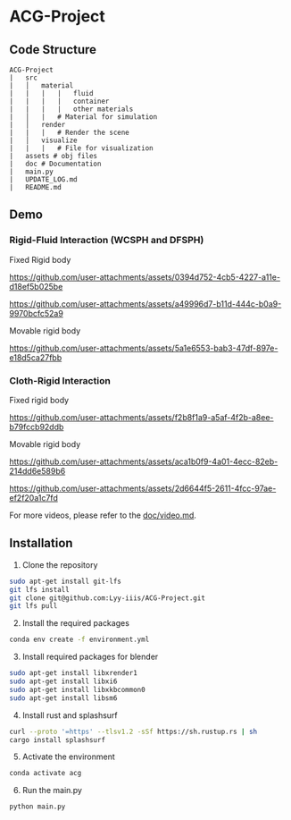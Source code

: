# ACG-Project

## Code Structure

```
ACG-Project
|   src
|   │   material 
|   |   |   |   fluid
|   |   |   |   container
|   |   |   |   other materials
|   │   |   # Material for simulation
|   │   render 
|   |   |   # Render the scene
|   │   visualize
|   |   |   # File for visualization
|   assets # obj files
|   doc # Documentation
|   main.py
|   UPDATE_LOG.md
|   README.md
```

## Demo

### Rigid-Fluid Interaction (WCSPH and DFSPH)

Fixed Rigid body

https://github.com/user-attachments/assets/0394d752-4cb5-4227-a11e-d18ef5b025be

https://github.com/user-attachments/assets/a49996d7-b11d-444c-b0a9-9970bcfc52a9

Movable rigid body

https://github.com/user-attachments/assets/5a1e6553-bab3-47df-897e-e18d5ca27fbb

### Cloth-Rigid Interaction

Fixed rigid body

https://github.com/user-attachments/assets/f2b8f1a9-a5af-4f2b-a8ee-b79fccb92ddb

Movable rigid body

https://github.com/user-attachments/assets/aca1b0f9-4a01-4ecc-82eb-214dd6e589b6

https://github.com/user-attachments/assets/2d6644f5-2611-4fcc-97ae-ef2f20a1c7fd

For more videos, please refer to the [doc/video.md](doc/video.md).

## Installation

1. Clone the repository

```bash
sudo apt-get install git-lfs
git lfs install
git clone git@github.com:Lyy-iiis/ACG-Project.git
git lfs pull
```

2. Install the required packages

```bash
conda env create -f environment.yml
```

3. Install required packages for blender
  
```bash
sudo apt-get install libxrender1
sudo apt-get install libxi6
sudo apt-get install libxkbcommon0
sudo apt-get install libsm6
```

4. Install rust and splashsurf

```bash
curl --proto '=https' --tlsv1.2 -sSf https://sh.rustup.rs | sh
cargo install splashsurf
```

5. Activate the environment

```bash
conda activate acg
```

6. Run the main.py

```bash
python main.py
```
